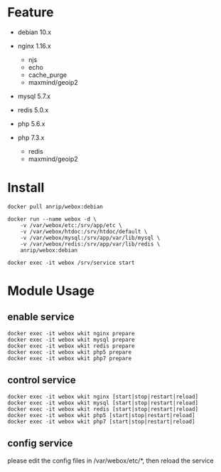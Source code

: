 # Feature

-   debian   10.x

-   nginx    1.16.x

    -   njs
    -   echo
    -   cache_purge
    -   maxmind/geoip2

-   mysql    5.7.x

-   redis    5.0.x

-   php      5.6.x
-   php      7.3.x

    -   redis
    -   maxmind/geoip2

# Install

```shell
docker pull anrip/webox:debian

docker run --name webox -d \
    -v /var/webox/etc:/srv/app/etc \
    -v /var/webox/htdoc:/srv/htdoc/default \
    -v /var/webox/mysql:/srv/app/var/lib/mysql \
    -v /var/webox/redis:/srv/app/var/lib/redis \
    anrip/webox:debian

docker exec -it webox /srv/service start
```

# Module Usage

## enable service

```shell
docker exec -it webox wkit nginx prepare
docker exec -it webox wkit mysql prepare
docker exec -it webox wkit redis prepare
docker exec -it webox wkit php5 prepare
docker exec -it webox wkit php7 prepare
```

## control service

```shell
docker exec -it webox wkit nginx [start|stop|restart|reload]
docker exec -it webox wkit mysql [start|stop|restart|reload]
docker exec -it webox wkit redis [start|stop|restart|reload]
docker exec -it webox wkit php5 [start|stop|restart|reload]
docker exec -it webox wkit php7 [start|stop|restart|reload]
```

## config service

please edit the config files in /var/webox/etc/\*, then reload the service
